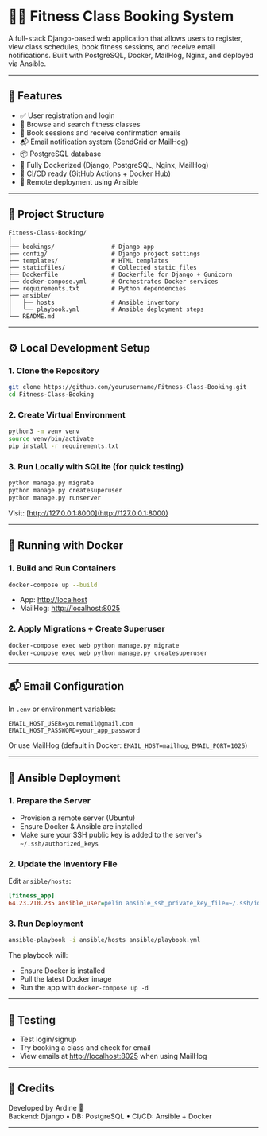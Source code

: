 # 🏋️‍♀️ Fitness Class Booking System

A full-stack Django-based web application that allows users to register, view class schedules, book fitness sessions, and receive email notifications. Built with PostgreSQL, Docker, MailHog, Nginx, and deployed via Ansible.

---

## 🚀 Features

- ✅ User registration and login
- 📅 Browse and search fitness classes
- 🧾 Book sessions and receive confirmation emails
- 📬 Email notification system (SendGrid or MailHog)
- 📦 PostgreSQL database
- 🐳 Fully Dockerized (Django, PostgreSQL, Nginx, MailHog)
- 🤖 CI/CD ready (GitHub Actions + Docker Hub)
- 📡 Remote deployment using Ansible

---

## 📁 Project Structure

```
Fitness-Class-Booking/
│
├── bookings/                # Django app
├── config/                  # Django project settings
├── templates/               # HTML templates
├── staticfiles/             # Collected static files
├── Dockerfile               # Dockerfile for Django + Gunicorn
├── docker-compose.yml       # Orchestrates Docker services
├── requirements.txt         # Python dependencies
├── ansible/
│   ├── hosts                # Ansible inventory
│   └── playbook.yml         # Ansible deployment steps
└── README.md
```

---

## ⚙️ Local Development Setup

### 1. Clone the Repository

```bash
git clone https://github.com/yourusername/Fitness-Class-Booking.git
cd Fitness-Class-Booking
```

### 2. Create Virtual Environment

```bash
python3 -m venv venv
source venv/bin/activate
pip install -r requirements.txt
```

### 3. Run Locally with SQLite (for quick testing)

```bash
python manage.py migrate
python manage.py createsuperuser
python manage.py runserver
```

Visit: [http://127.0.0.1:8000](http://127.0.0.1:8000)

---

## 🐳 Running with Docker

### 1. Build and Run Containers

```bash
docker-compose up --build
```

- App: [http://localhost](http://localhost)
- MailHog: [http://localhost:8025](http://localhost:8025)

### 2. Apply Migrations + Create Superuser

```bash
docker-compose exec web python manage.py migrate
docker-compose exec web python manage.py createsuperuser
```

---

## 📬 Email Configuration

In `.env` or environment variables:

```
EMAIL_HOST_USER=youremail@gmail.com
EMAIL_HOST_PASSWORD=your_app_password
```

Or use MailHog (default in Docker: `EMAIL_HOST=mailhog`, `EMAIL_PORT=1025`)

---

## 🤖 Ansible Deployment

### 1. Prepare the Server

- Provision a remote server (Ubuntu)
- Ensure Docker & Ansible are installed
- Make sure your SSH public key is added to the server's `~/.ssh/authorized_keys`

### 2. Update the Inventory File

Edit `ansible/hosts`:

```ini
[fitness_app]
64.23.210.235 ansible_user=pelin ansible_ssh_private_key_file=~/.ssh/id_rsa ansible_ssh_common_args='-o StrictHostKeyChecking=no'
```

### 3. Run Deployment

```bash
ansible-playbook -i ansible/hosts ansible/playbook.yml
```

The playbook will:

- Ensure Docker is installed
- Pull the latest Docker image
- Run the app with `docker-compose up -d`

---

## 🧪 Testing

- Test login/signup
- Try booking a class and check for email
- View emails at [http://localhost:8025](http://localhost:8025) when using MailHog

---

## 🧠 Credits

Developed by Ardine 🚀  
Backend: Django • DB: PostgreSQL • CI/CD: Ansible + Docker

---

